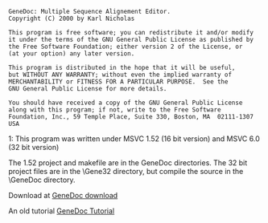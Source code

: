 
    GeneDoc: Multiple Sequence Alignement Editor.
    Copyright (C) 2000 by Karl Nicholas

    This program is free software; you can redistribute it and/or modify
    it under the terms of the GNU General Public License as published by
    the Free Software Foundation; either version 2 of the License, or
    (at your option) any later version.

    This program is distributed in the hope that it will be useful,
    but WITHOUT ANY WARRANTY; without even the implied warranty of
    MERCHANTABILITY or FITNESS FOR A PARTICULAR PURPOSE.  See the
    GNU General Public License for more details.

    You should have received a copy of the GNU General Public License
    along with this program; if not, write to the Free Software
    Foundation, Inc., 59 Temple Place, Suite 330, Boston, MA  02111-1307  USA



1: This program was written under MSVC 1.52 (16 bit version) and MSVC 6.0 (32 bit version)

The 1.52 project and makefile are in the GeneDoc directories. The 32 bit project files are in the \Gene32 directory, but compile the source in the \GeneDoc directory.

Download at [GeneDoc download](http://genedoc.software.informer.com/download/)

An old tutorial [GeneDoc Tutorial](https://biou.psc.edu/file.php/139/GeneralFiles/PSC_-_GeneDoc_Tutorial.pdf)

